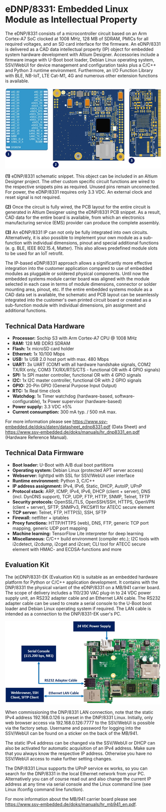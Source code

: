 # eDNP/8331: Embedded Linux Module as Intellectual Property 

The eDNP/8331 consists of a microcontroller circuit based on an Arm Cortex-A7 SoC clocked at 1008 MHz, 128 MB of SDRAM, PMICs for all required voltages, and an SD card interface for the firmware. An eDNP/8331 is delivered as a CAD data intellectual property (IP) object for embedded system hardware development with Altium Designer. Accessories include a firmware image with U-Boot boot loader, Debian Linux operating system, SSV/WebUI for device management and configuration tasks plus a C/C++ and Python 3 runtime environment. Furthermore, an I/O Function Library with BLE, NB-IoT, LTE Cat-M1, 4G and numerous other extension functions is available.  

![Overview](./.imgs/8331-overview.jpg)

**(1)** eDNP/8331 schematic snippet. This object can be included in an Altium Designer project. The other custom specific circuit functions are wired to the respective snippets pins as required. Unused pins remain unconnected. For power, the eDNP/8331 requires only 3.3 VDC. An external clock and reset signal is not required.

**(2)** Once the circuit is fully wired, the PCB layout for the entire circuit is generated in Altium Designer using the eDNP/8331 PCB snippet. As a result, CAD data for the entire board is available, from which an electronics manufacturing service (EMS) provider can produce the complete assembly.

**(3)** An eDNP/8331 IP can not only be fully integrated into own circuits. Alternatively, it is also possible to implement your own module as a sub-function with individual dimensions, pinout and special additional functions (e. g. BLE, IEEE 802.15.4, Matter). This also allows predefined module slots to be used for an IoT retrofit.

The IP-based eDNP/8331 approach allows a significantly more effective integration into the customer application compared to use of embedded modules as pluggable or soldered physical components. Until now the embedded systems module carrier board was aligned with the module selected in each case in terms of module dimensions, connector or solder mounting area, pinout, etc. If the entire embedded systems module as a CAD data set is available, the schematic and PCB layout can be seamlessly integrated into the customer's own printed circuit board or created as a sub-function module with individual dimensions, pin assignment and additional functions. 

## Technical Data Hardware

* **Processor:** Sochip S3 with Arm Cortex-A7 CPU @ 1008 MHz
* **RAM:** 128 MB DDR3 SDRAM
* **Flash:** 1x microSD card holder
* **Ethernet:** 1x 10/100 Mbps
* **USB:** 1x USB 2.0 host port with max. 480 Mbps
* **UART:** 3x UART (COM1 with all hardware handshake signals, COM2 TX/RX only, COM3 TX/RX/RTS/CTS - functional OR with 4 GPIO signals)
* **SPI:** 1x SPI master controller, functional OR with 4 GPIO signals
* **I2C:** 1x I2C master controller, functional OR with 2 GPIO signals
* **GPIO:** 20-Pin GPIO (General Purpose Input Output)
* **RTC:** 1x Real time clock
* **Watchdog:** 1x Timer watchdog (hardware-based, software-configurable), 1x Power supervisor (hardware-based)
* **Power supply:** 3.3 VDC ±5%
* **Current consumption:** 300 mA typ. / 500 mA max.

For more information please see https://www.ssv-embedded.de/doks/daten/datasheet_ednp8331.pdf (Data Sheet) and https://www.ssv-embedded.de/doks/manuals/hr_dnp8331_en.pdf (Hardware Reference Manual).

## Technical Data Firmware

* **Boot loader:** U-Boot with A/B dual boot partitions
* **Operating system:** Debian Linux (protected APT server access)
* **Webserver:** 	lighttpd with SSL for SSV/WebUI user interface
* **Runtime environment:** Python 3, C/C++
* **IP address assignment:** 	IPv4, IPv6, Static, DHCP, AutoIP, UPnP
* **Protocol stack:** ARP, ICMP, IPv4, IPv6, DHCP (client + server), DNS (incl. DynDNS support), TCP, UDP, FTP, HTTP, SNMP, Telnet, TFTP
* **Security protocols:** OpenSSL/TLS, OpenSSH/SSH, HTTPS, OpenVPN (client + server), SFTP, SNMPv3, PKCS#11 for ATECC secure element
* **TCP server:** Telnet, FTP, HTTP(S), SSH, SFTP
* **Firewall:** netfilter + iptables
* **Proxy functions:** HTTP/HTTPS (web), DNS, FTP, generic TCP port mapping, generic UDP port mapping
* **Machine learning:** TensorFlow Lite interpreter for deep learning
* **Miscellaneous:** C/C++ build environment (compiler etc.); I2C tools with i2cdetect, i2cdump, i2cget and i2cset; CLI tool for ATECC secure element with HMAC- and ECDSA-functions and more 

## Evaluation Kit

The (e)DNP/8331-EK (Evaluation Kit) is suitable as an embedded hardware platform for Python or C/C++ application development. It contains with the DNP/8331 the physical variant of the eDNP/8331 on a MB/941 carrier board. The scope of delivery includes a 110/230 VAC plug-in to 24 VDC power supply unit, an RS232 adapter cable and an Ethernet LAN cable. The RS232 adapter cable can be used to create a serial console to the U-Boot boot loader and Debian Linux operating system if required. The LAN cable is intended as a connection to the DNP/8331-EK user's PC.

![Overview](./.imgs/8331EK-overview.jpg)

When commissioning the DNP/8331 LAN connection, note that the static IPv4 address 192.168.0.126 is preset in the DNP/8331 Linux. Initially, only web browser access via 192.168.0.126:7777 to the SSV/WebUI is possible via the factory setup. Username and password for logging into the SSV/WebUI can be found on a sticker on the back of the MB/941.

The static IPv4 address can be changed via the SSV/WebUI or DHCP can also be activated for automatic acquisition of an IPv4 address. Make sure that you always know the respective IP address. Otherwise you have no SSV/WebUI access to make further setting changes.

The DNP/8331 Linux supports the UPnP service ex works, so you can search for the DNP/8331 in the local Ethernet network from your PC. Alternatively you can of course read out and also change the current IP address at any time via serial console and the Linux command line (see Linux ifconfig command line function).

For more information about the MB/941 carrier board please see https://www.ssv-embedded.de/doks/manuals/hr_mb941_en.pdf.
